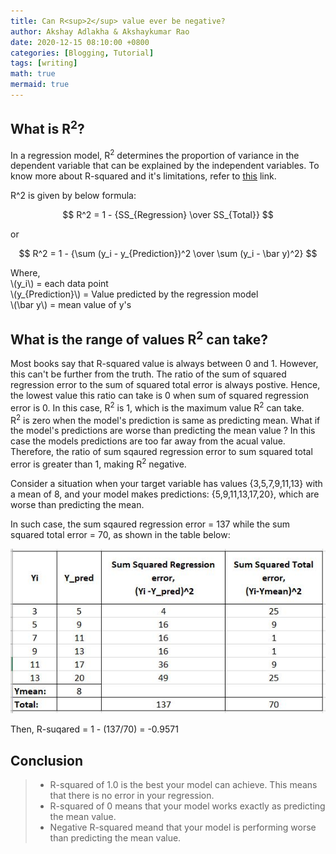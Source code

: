 ```yaml
---
title: Can R<sup>2</sup> value ever be negative? 
author: Akshay Adlakha & Akshaykumar Rao
date: 2020-12-15 08:10:00 +0800
categories: [Blogging, Tutorial]
tags: [writing]
math: true
mermaid: true
---
```



## What is R<sup>2</sup>?

In a regression model, R<sup>2</sup> determines the proportion of variance in the dependent variable that can be explained by the independent variables. To know more about R-squared and it's limitations, refer to [this](https://thinkdatascience.github.io/posts/R2andAdjustedR2/) link.

R^2 is given by below formula:

$$ R^2 = 1 - {SS_{Regression} \over SS_{Total}} $$  

or  

$$ R^2 = 1 - {\sum (y_i - y_{Prediction})^2 \over \sum (y_i - \bar y)^2} $$

Where,  
       \\(y_i\\) = each data point  
       \\(y_{Prediction}\\) = Value predicted by the regression model  
       \\(\bar y\\) = mean value of y's  


## What is the range of values R<sup>2</sup> can take?  
Most books say that R-squared value is always between 0 and 1. However, this can't be further from the truth. The ratio of the sum of squared regression error to the sum of squared total error is always postive. Hence, the lowest value this ratio can take is 0 when sum of squared regression error is 0. In this case, R<sup>2</sup> is 1, which is the maximum value R<sup>2</sup> can take.  
R<sup>2</sup> is zero when the model's prediction is same as predicting mean. What if the model's predictions are worse than predicting the mean value ? In this case the models predictions are too far away from the acual value. Therefore, the ratio of sum sqaured regression error to sum squared total error is greater than 1, making R<sup>2</sup> negative.


Consider a situation  when your target variable has values {3,5,7,9,11,13} with a mean of 8, and your  model makes predictions: {5,9,11,13,17,20}, which are worse than predicting the mean.

In such case, the sum sqaured regression error = 137 while the sum squared total error = 70, as shown in the table below:

![upload-image](/assets/img/sample/R^2.JPG)

Then, R-suqared = 1 - (137/70) = -0.9571

## Conclusion

> - R-squared of 1.0 is the best your model can achieve. This means that there is no error in your regression.
> - R-squared of 0 means that your model works exactly as predicting the mean value.
> - Negative R-squared meand that your model is performing worse than predicting the mean value.





